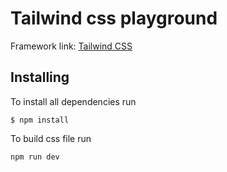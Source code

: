 # Tailwind css playground

Framework link: [Tailwind CSS](https://tailwindcss.com/)

## Installing

To install all dependencies run

```
$ npm install
```

To build css file run

```
npm run dev
```
